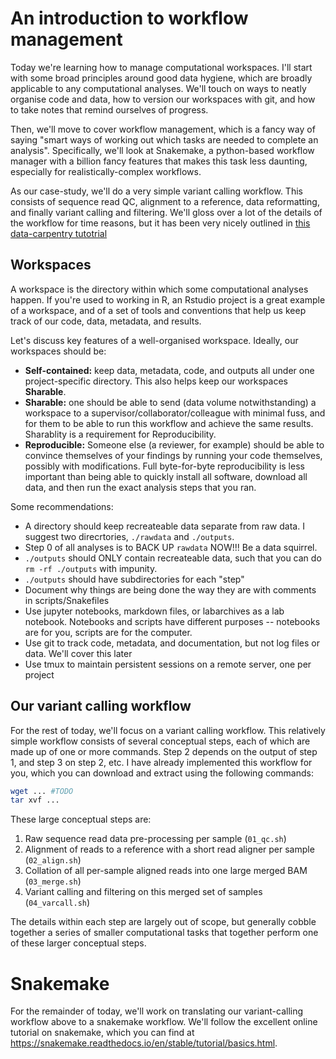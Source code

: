 # An introduction to workflow management


Today we're learning how to manage computational workspaces. I'll start with some broad principles around good data hygiene, which are broadly applicable to any computational analyses. We'll touch on ways to neatly organise code and data, how to version our workspaces with git, and how to take notes that remind ourselves of progress.

Then, we'll move to cover workflow management, which is a fancy way of saying "smart ways of working out which tasks are needed to complete an analysis". Specifically, we'll look at Snakemake, a python-based workflow manager with a billion fancy features that makes this task less daunting, especially for realistically-complex workflows. 

As our case-study, we'll do a very simple variant calling workflow. This consists of sequence read QC, alignment to a reference, data reformatting, and finally variant calling and filtering. We'll gloss over a lot of the details of the workflow for time reasons, but it has been very nicely outlined in [this data-carpentry tutotrial](https://gwu-omics2019.readthedocs.io/en/latest/variant_calling.html)


## Workspaces


A workspace is the directory within which some computational analyses happen. If you're used to working in R, an Rstudio project is a great example of a workspace, and of a set of tools and conventions that help us keep track of our code, data, metadata, and results.

Let's discuss key features of a well-organised workspace. Ideally, our workspaces should be:

- **Self-contained:** keep data, metadata, code, and outputs all under one project-specific directory. This also helps keep our workspaces **Sharable**.
- **Sharable:** one should be able to send (data volume notwithstanding) a workspace to a supervisor/collaborator/colleague with minimal fuss, and for them to be able to run this workflow and achieve the same results. Sharablity is a requirement for Reproducibility.
- **Reproducible:** Someone else (a reviewer, for example) should be able to convince themselves of your findings by running your code themselves, possibly with modifications. Full byte-for-byte reproducibility is less important than being able to quickly install all software, download all data, and then run the exact analysis steps that you ran.

Some recommendations:

- A directory should keep recreateable data separate from raw data. I suggest two direcrtories, `./rawdata` and `./outputs`.
- Step 0 of all analyses is to BACK UP `rawdata` NOW!!! Be a data squirrel.
- `./outputs` should ONLY contain recreateable data, such that you can do `rm -rf ./outputs` with impunity.
- `./outputs` should have subdirectories for each "step"
- Document why things are being done the way they are with comments in scripts/Snakefiles
- Use jupyter notebooks, markdown files, or labarchives as a lab notebook. Notebooks and scripts have different purposes -- notebooks are for you, scripts are for the computer.
- Use git to track code, metadata, and documentation, but not log files or data. We'll cover this later
- Use tmux to maintain persistent sessions on a remote server, one per project

## Our variant calling workflow

For the rest of today, we'll focus on a variant calling workflow. This relatively simple workflow consists of several conceptual steps, each of which are made up of one or more commands. Step 2 depends on the output of step 1, and step 3 on step 2, etc. I have already implemented this workflow for you, which you can download and extract using the following commands:

```bash
wget ... #TODO
tar xvf ...
```

These large conceptual steps are:

1. Raw sequence read data pre-processing per sample (`01_qc.sh`)
2. Alignment of reads to a reference with a short read aligner per sample (`02_align.sh`)
3. Collation of all per-sample aligned reads into one large merged BAM (`03_merge.sh`)
4. Variant calling and filtering on this merged set of samples (`04_varcall.sh`)

The details within each step are largely out of scope, but generally cobble together a series of smaller computational tasks that together perform one of these larger conceptual steps.


# Snakemake

For the remainder of today, we'll work on translating our variant-calling workflow above to a snakemake workflow. We'll follow the excellent online tutorial on snakemake, which you can find at <https://snakemake.readthedocs.io/en/stable/tutorial/basics.html>.
